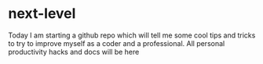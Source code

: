 # next-level
Today I am starting a github repo which will tell me some cool tips and tricks to try to improve myself as a coder and a professional.
All personal productivity hacks and docs will be here
